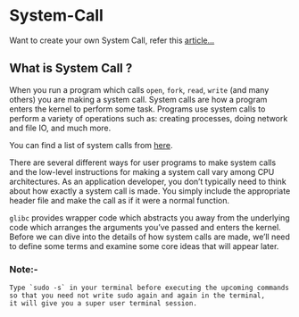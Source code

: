 # System-Call

Want to create your own System Call, refer this [article...](https://medium.com/anubhav-shrimal/adding-a-hello-world-system-call-to-linux-kernel-dad32875872)

## What is System Call ?
When you run a program which calls `open`, `fork`, `read`, `write` (and many others) you are making a system call.
System calls are how a program enters the kernel to perform some task. Programs use system calls to perform a variety of operations such as: creating processes, doing network and file IO, and much more.

You can find a list of system calls from [here](http://man7.org/linux/man-pages/man2/syscalls.2.html).

There are several different ways for user programs to make system calls and the low-level instructions for making a system call vary among CPU architectures.
As an application developer, you don’t typically need to think about how exactly a system call is made. You simply include the appropriate header file and make the call as if it were a normal function.

`glibc` provides wrapper code which abstracts you away from the underlying code which arranges the arguments you’ve passed and enters the kernel.
Before we can dive into the details of how system calls are made, we’ll need to define some terms and examine some core ideas that will appear later.

### Note:-
```
Type `sudo -s` in your terminal before executing the upcoming commands so that you need not write sudo again and again in the terminal, 
it will give you a super user terminal session.
```


